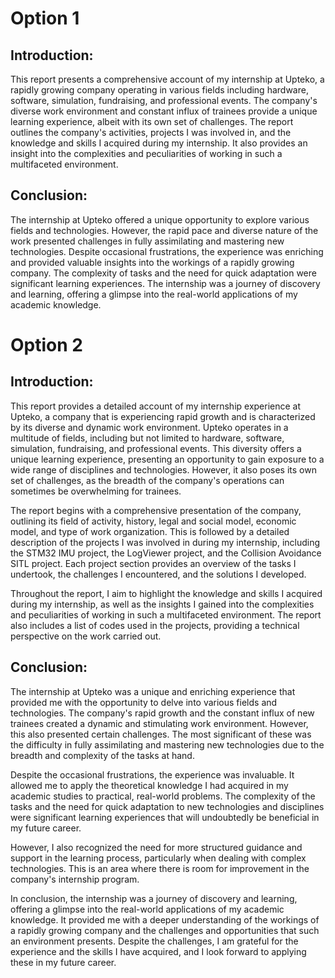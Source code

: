 # Option 1
## Introduction:

This report presents a comprehensive account of my internship at Upteko, a rapidly growing company operating in various fields including hardware, software, simulation, fundraising, and professional events. The company's diverse work environment and constant influx of trainees provide a unique learning experience, albeit with its own set of challenges. The report outlines the company's activities, projects I was involved in, and the knowledge and skills I acquired during my internship. It also provides an insight into the complexities and peculiarities of working in such a multifaceted environment.

## Conclusion:

The internship at Upteko offered a unique opportunity to explore various fields and technologies. However, the rapid pace and diverse nature of the work presented challenges in fully assimilating and mastering new technologies. Despite occasional frustrations, the experience was enriching and provided valuable insights into the workings of a rapidly growing company. The complexity of tasks and the need for quick adaptation were significant learning experiences. The internship was a journey of discovery and learning, offering a glimpse into the real-world applications of my academic knowledge.

# Option 2
## Introduction:

This report provides a detailed account of my internship experience at Upteko, a company that is experiencing rapid growth and is characterized by its diverse and dynamic work environment. Upteko operates in a multitude of fields, including but not limited to hardware, software, simulation, fundraising, and professional events. This diversity offers a unique learning experience, presenting an opportunity to gain exposure to a wide range of disciplines and technologies. However, it also poses its own set of challenges, as the breadth of the company's operations can sometimes be overwhelming for trainees.

The report begins with a comprehensive presentation of the company, outlining its field of activity, history, legal and social model, economic model, and type of work organization. This is followed by a detailed description of the projects I was involved in during my internship, including the STM32 IMU project, the LogViewer project, and the Collision Avoidance SITL project. Each project section provides an overview of the tasks I undertook, the challenges I encountered, and the solutions I developed.

Throughout the report, I aim to highlight the knowledge and skills I acquired during my internship, as well as the insights I gained into the complexities and peculiarities of working in such a multifaceted environment. The report also includes a list of codes used in the projects, providing a technical perspective on the work carried out.

## Conclusion:

The internship at Upteko was a unique and enriching experience that provided me with the opportunity to delve into various fields and technologies. The company's rapid growth and the constant influx of new trainees created a dynamic and stimulating work environment. However, this also presented certain challenges. The most significant of these was the difficulty in fully assimilating and mastering new technologies due to the breadth and complexity of the tasks at hand.

Despite the occasional frustrations, the experience was invaluable. It allowed me to apply the theoretical knowledge I had acquired in my academic studies to practical, real-world problems. The complexity of the tasks and the need for quick adaptation to new technologies and disciplines were significant learning experiences that will undoubtedly be beneficial in my future career.

However, I also recognized the need for more structured guidance and support in the learning process, particularly when dealing with complex technologies. This is an area where there is room for improvement in the company's internship program.

In conclusion, the internship was a journey of discovery and learning, offering a glimpse into the real-world applications of my academic knowledge. It provided me with a deeper understanding of the workings of a rapidly growing company and the challenges and opportunities that such an environment presents. Despite the challenges, I am grateful for the experience and the skills I have acquired, and I look forward to applying these in my future career.